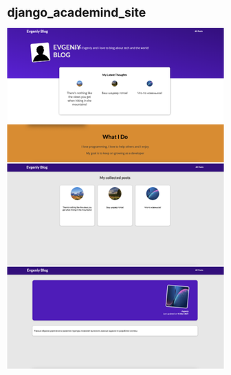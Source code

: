 # django_academind_site

![Image alt](https://github.com/EvgeniyBudaev/django_academind_site/blob/main/blog/static/blog/images/screenshot-1.png)
![Image alt](https://github.com/EvgeniyBudaev/django_academind_site/blob/main/blog/static/blog/images/screenshot-2.png)
![Image alt](https://github.com/EvgeniyBudaev/django_academind_site/blob/main/blog/static/blog/images/screenshot-3.png)
![Image alt](https://github.com/EvgeniyBudaev/django_academind_site/blob/main/blog/static/blog/images/screenshot-4.png)

